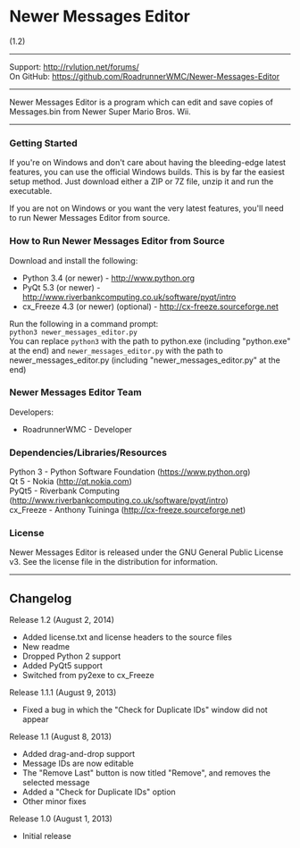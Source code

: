 # Newer Messages Editor
(1.2)

----------------------------------------------------------------

Support:   http://rvlution.net/forums/  
On GitHub: https://github.com/RoadrunnerWMC/Newer-Messages-Editor  

----------------------------------------------------------------

Newer Messages Editor is a program which can edit and save copies of Messages.bin from Newer Super Mario Bros. Wii.  

----------------------------------------------------------------

### Getting Started

If you're on Windows and don't care about having the bleeding-edge latest features, you can use the official Windows builds. This is by far the easiest setup method. Just download either a ZIP or 7Z file, unzip it and run the executable.

If you are not on Windows or you want the very latest features, you'll need to run Newer Messages Editor from source.


### How to Run Newer Messages Editor from Source

Download and install the following:
 * Python 3.4 (or newer) - http://www.python.org
 * PyQt 5.3 (or newer) - http://www.riverbankcomputing.co.uk/software/pyqt/intro
 * cx_Freeze 4.3 (or newer) (optional) - http://cx-freeze.sourceforge.net

Run the following in a command prompt:  
`python3 newer_messages_editor.py`  
You can replace `python3` with the path to python.exe (including "python.exe" at the end) and `newer_messages_editor.py` with the path to newer_messages_editor.py (including "newer_messages_editor.py" at the end)


### Newer Messages Editor Team

Developers:
 * RoadrunnerWMC - Developer

### Dependencies/Libraries/Resources

Python 3 - Python Software Foundation (https://www.python.org)  
Qt 5 - Nokia (http://qt.nokia.com)  
PyQt5 - Riverbank Computing (http://www.riverbankcomputing.co.uk/software/pyqt/intro)  
cx_Freeze - Anthony Tuininga (http://cx-freeze.sourceforge.net)


### License

Newer Messages Editor is released under the GNU General Public License v3.
See the license file in the distribution for information.

----------------------------------------------------------------

## Changelog

Release 1.2 (August 2, 2014)
 * Added license.txt and license headers to the source files
 * New readme
 * Dropped Python 2 support
 * Added PyQt5 support
 * Switched from py2exe to cx_Freeze

Release 1.1.1 (August 9, 2013)
 * Fixed a bug in which the "Check for
   Duplicate IDs" window did not appear

Release 1.1 (August 8, 2013)
 * Added drag-and-drop support
 * Message IDs are now editable
 * The "Remove Last" button is now titled "Remove",
   and removes the selected message
 * Added a "Check for Duplicate IDs" option
 * Other minor fixes

Release 1.0 (August 1, 2013)
 * Initial release
